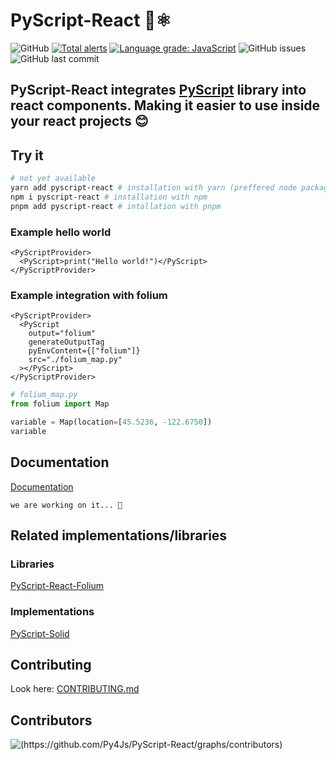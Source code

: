 # PyScript-React 🐍⚛️

![GitHub](https://img.shields.io/github/license/Py4Js/PyScript-React)
[![Total alerts](https://img.shields.io/lgtm/alerts/g/ShootGan/PyAnalize-React.svg?logo=lgtm&logoWidth=18)](https://lgtm.com/projects/g/ShootGan/PyAnalize-React/alerts/)
[![Language grade: JavaScript](https://img.shields.io/lgtm/grade/javascript/g/ShootGan/PyAnalize-React.svg?logo=lgtm&logoWidth=18)](https://lgtm.com/projects/g/ShootGan/PyAnalize-React/context:javascript)
![GitHub issues](https://img.shields.io/github/issues/Py4Js/PyScript-React)
![GitHub last commit](https://img.shields.io/github/last-commit/Py4Js/PyScript-React)

## PyScript-React integrates [PyScript](https://github.com/pyscript/pyscript) library into react components. Making it easier to use inside your react projects 😊

## Try it

```sh
# not yet available
yarn add pyscript-react # installation with yarn (preffered node package manager)
npm i pyscript-react # installation with npm
pnpm add pyscript-react # intallation with pnpm
```

### Example hello world

```tsx
<PyScriptProvider>
  <PyScript>print("Hello world!")</PyScript>
</PyScriptProvider>
```

### Example integration with folium

```tsx
<PyScriptProvider>
  <PyScript
    output="folium"
    generateOutputTag
    pyEnvContent={["folium"]}
    src="./folium_map.py"
  ></PyScript>
</PyScriptProvider>
```

```py
# folium_map.py
from folium import Map

variable = Map(location=[45.5236, -122.6750])
variable
```

## Documentation

[Documentation](https://py4js.github.io/pyscript-react)

`we are working on it... 🐢`

## Related implementations/libraries

### Libraries

[PyScript-React-Folium]()

### Implementations

[PyScript-Solid]()

## Contributing

Look here: [CONTRIBUTING.md](https://github.com/Py4Js/PyScript-React/blob/main/CONTRIBUTING.md)

## Contributors

![(https://github.com/Py4Js/PyScript-React/graphs/contributors)](https://contrib.rocks/image?repo=Py4Js/PyScript-React)

